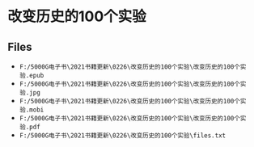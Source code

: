 # 改变历史的100个实验

## Files

- `F:/5000G电子书\2021书籍更新\0226\改变历史的100个实验\改变历史的100个实验.epub`
- `F:/5000G电子书\2021书籍更新\0226\改变历史的100个实验\改变历史的100个实验.jpg`
- `F:/5000G电子书\2021书籍更新\0226\改变历史的100个实验\改变历史的100个实验.mobi`
- `F:/5000G电子书\2021书籍更新\0226\改变历史的100个实验\改变历史的100个实验.pdf`
- `F:/5000G电子书\2021书籍更新\0226\改变历史的100个实验\files.txt`
